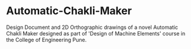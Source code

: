 # Automatic-Chakli-Maker
Design Document and 2D Orthographic drawings of a novel Automatic Chakli Maker designed as part of 'Design of Machine Elements' course in the College of Engineering Pune.
